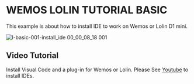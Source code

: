 
# WEMOS LOLIN TUTORIAL BASIC
This example is about how to install IDE to work on Wemos or Lolin D1 mini.

![l-basic-001-install_ide 00_00_08_18 001](https://user-images.githubusercontent.com/39910774/47252792-30d7fb80-d485-11e8-9c80-4d3bee49617c.png)

## Video Tutorial 
Install Visual Code and a plug-in for Wemos or Lolin. Please See [Youtube](https://youtu.be/V6bG-UvD54Q?sub_confirmation=1) to install IDEs.
